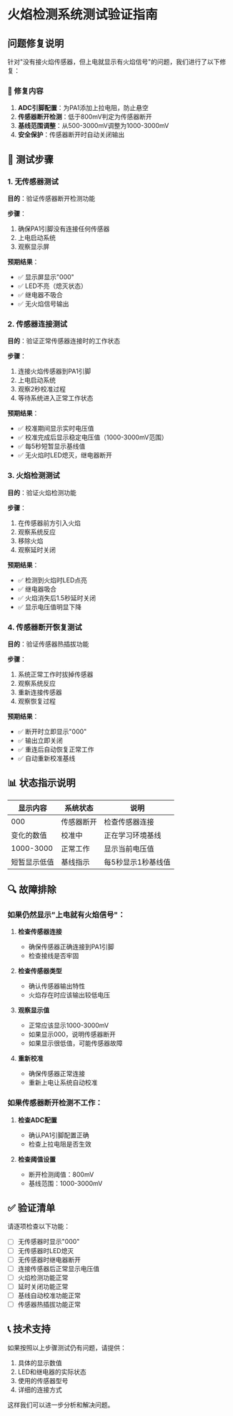 # 火焰检测系统测试验证指南

## 问题修复说明

针对"没有接火焰传感器，但上电就显示有火焰信号"的问题，我们进行了以下修复：

### 🔧 修复内容
1. **ADC引脚配置**：为PA1添加上拉电阻，防止悬空
2. **传感器断开检测**：低于800mV判定为传感器断开
3. **基线范围调整**：从500-3000mV调整为1000-3000mV
4. **安全保护**：传感器断开时自动关闭输出

## 🧪 测试步骤

### 1. 无传感器测试
**目的**：验证传感器断开检测功能

**步骤**：
1. 确保PA1引脚没有连接任何传感器
2. 上电启动系统
3. 观察显示屏

**预期结果**：
- ✅ 显示屏显示"000"
- ✅ LED不亮（熄灭状态）
- ✅ 继电器不吸合
- ✅ 无火焰信号输出

### 2. 传感器连接测试
**目的**：验证正常传感器连接时的工作状态

**步骤**：
1. 连接火焰传感器到PA1引脚
2. 上电启动系统
3. 观察2秒校准过程
4. 等待系统进入正常工作状态

**预期结果**：
- ✅ 校准期间显示实时电压值
- ✅ 校准完成后显示稳定电压值（1000-3000mV范围）
- ✅ 每5秒短暂显示基线值
- ✅ 无火焰时LED熄灭，继电器断开

### 3. 火焰检测测试
**目的**：验证火焰检测功能

**步骤**：
1. 在传感器前方引入火焰
2. 观察系统反应
3. 移除火焰
4. 观察延时关闭

**预期结果**：
- ✅ 检测到火焰时LED点亮
- ✅ 继电器吸合
- ✅ 火焰消失后1.5秒延时关闭
- ✅ 显示电压值明显下降

### 4. 传感器断开恢复测试
**目的**：验证传感器热插拔功能

**步骤**：
1. 系统正常工作时拔掉传感器
2. 观察系统反应
3. 重新连接传感器
4. 观察恢复过程

**预期结果**：
- ✅ 断开时立即显示"000"
- ✅ 输出立即关闭
- ✅ 重连后自动恢复正常工作
- ✅ 自动重新校准基线

## 📊 状态指示说明

| 显示内容 | 系统状态 | 说明 |
|----------|----------|------|
| 000 | 传感器断开 | 检查传感器连接 |
| 变化的数值 | 校准中 | 正在学习环境基线 |
| 1000-3000 | 正常工作 | 显示当前电压值 |
| 短暂显示低值 | 基线指示 | 每5秒显示1秒基线值 |

## 🔍 故障排除

### 如果仍然显示"上电就有火焰信号"：

1. **检查传感器连接**
   - 确保传感器正确连接到PA1引脚
   - 检查接线是否牢固

2. **检查传感器类型**
   - 确认传感器输出特性
   - 火焰存在时应该输出较低电压

3. **观察显示值**
   - 正常应该显示1000-3000mV
   - 如果显示000，说明传感器断开
   - 如果显示很低值，可能传感器故障

4. **重新校准**
   - 确保传感器正常连接
   - 重新上电让系统自动校准

### 如果传感器断开检测不工作：

1. **检查ADC配置**
   - 确认PA1引脚配置正确
   - 检查上拉电阻是否生效

2. **检查阈值设置**
   - 断开检测阈值：800mV
   - 基线范围：1000-3000mV

## ✅ 验证清单

请逐项检查以下功能：

- [ ] 无传感器时显示"000"
- [ ] 无传感器时LED熄灭
- [ ] 无传感器时继电器断开
- [ ] 连接传感器后正常显示电压值
- [ ] 火焰检测功能正常
- [ ] 延时关闭功能正常
- [ ] 基线自动校准功能正常
- [ ] 传感器热插拔功能正常

## 📞 技术支持

如果按照以上步骤测试仍有问题，请提供：
1. 具体的显示数值
2. LED和继电器的实际状态
3. 使用的传感器型号
4. 详细的连接方式

这样我们可以进一步分析和解决问题。 